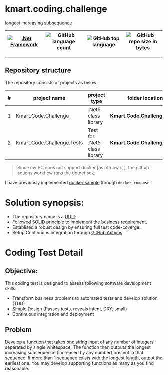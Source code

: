 # kmart.coding.challenge

longest increasing subsequence

[![.Net Framework](https://img.shields.io/badge/DotNet-5.0-blue.svg?style=plastic)](https://www.microsoft.com/net/download/dotnet-core/5.0) | ![GitHub language count](https://img.shields.io/github/languages/count/ajeetx/41c32d06-1533-11ec-82a8-0242ac130003.svg) | ![GitHub top language](https://img.shields.io/github/languages/top/ajeetx/41c32d06-1533-11ec-82a8-0242ac130003.svg) |![GitHub repo size in bytes](https://img.shields.io/github/repo-size/ajeetx/41c32d06-1533-11ec-82a8-0242ac130003.svg) 
| --- | ---          | ---            |  --- |

---------------------------------------

## Repository structure
 
The repository consists of projects as below:


| # |project name | project type | folder location| Project Platform |
| ---| ---  | ---           | ---          | --- |
| 1 | Kmart.Code.Challenge | .Net5 class library  |  **Kmart.Code.Challenge**  | [![.Net Framework](https://img.shields.io/badge/DotNet-5.0-blue.svg?style=plastic)](https://www.microsoft.com/net/download/dotnet-core/5.0)|
| 2 | Kmart.Code.Challenge.Tests | Test for .Net5 class library |  **Kmart.Code.Challenge.Tests** | [![.Net Framework](https://img.shields.io/badge/DotNet-5.0-blue.svg?style=plastic)](https://www.microsoft.com/net/download/dotnet-core/5.0)| 


>   Since my PC does not support docker [as of now :( ], the github actions workflow runs the dotnet sdk.

 I have previously implemented [docker sample](https://github.com/dotnetcore5/dotnet2-microservices-docker-swagger) through `docker-compose`

# Solution synopsis:
-   The repository name is a [UUID](https://www.uuidgenerator.net/version4).
-   Followed SOLID principle to implement the business requirement.
-   Establised a robust design by ensuring full test code-coverge.
-   Setup Continuous Integration through [GitHub Actions](https://docs.github.com/en/free-pro-team@latest/actions).

# Coding Test Detail

## Objective:
This coding test is designed to assess following software development skills:
-	Transform business problems to automated tests and develop solution (TDD)
-	Simple Design (Passes tests, reveals intent, DRY, small)
-	Continuous integration and deployment

## Problem
Develop a function that takes one string input of any number of integers separated by single whitespace. The function then outputs the longest increasing subsequence (increased by any number) present in that sequence. If more than 1 sequence exists with the longest length, output the earliest one. You may develop supporting functions as many as you find reasonable.

